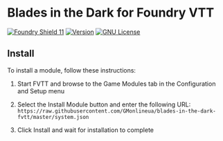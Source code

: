# Blades in the Dark for Foundry VTT

[![Foundry Shield 11]][Foundry URL]
[![Version]][Version URL]
[![GNU License]][GNU URL]

## Install

To install a module, follow these instructions:

1. Start FVTT and browse to the Game Modules tab in the Configuration and Setup menu

2. Select the Install Module button and enter the following URL: `https://raw.githubusercontent.com/GMonlineua/blades-in-the-dark-fvtt/master/system.json`

3. Click Install and wait for installation to complete

[Foundry Shield 11]: https://img.shields.io/badge/Foundry-11-informational?style=flat-square
[Foundry URL]: https://foundryvtt.com

[Version]: https://img.shields.io/badge/Version-0.1-orange?style=flat-square
[Version URL]: https://github.com/GMonlineua/blades-in-the-dark-fvtt

[GNU License]: https://img.shields.io/badge/License-GNU-green?style=flat-square
[GNU URL]: https://github.com/GMonlineua/blades-in-the-dark-fvtt/blob/master/LICENSE.md
